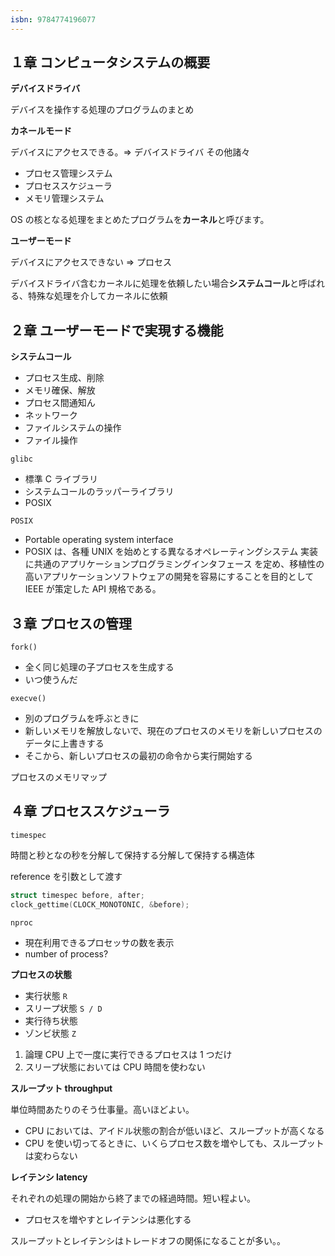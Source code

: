 ```yaml
---
isbn: 9784774196077
---
```


<!-- isbn: 1617292397 -->

## １章 コンピュータシステムの概要

**デバイスドライバ**

デバイスを操作する処理のプログラムのまとめ

**カネールモード**

デバイスにアクセスできる。=> デバイスドライバ
その他諸々

- プロセス管理システム
- プロセススケジューラ
- メモリ管理システム

OS の核となる処理をまとめたプログラムを**カーネル**と呼びます。

**ユーザーモード**

デバイスにアクセスできない => プロセス

デバイスドライバ含むカーネルに処理を依頼したい場合**システムコール**と呼ばれる、特殊な処理を介してカーネルに依頼

## ２章 ユーザーモードで実現する機能

**システムコール**

- プロセス生成、削除
- メモリ確保、解放
- プロセス間通知ん
- ネットワーク
- ファイルシステムの操作
- ファイル操作

`glibc`

- 標準 C ライブラリ
- システムコールのラッパーライブラリ
- POSIX

`POSIX`

- Portable operating system interface
- POSIX は、各種 UNIX を始めとする異なるオペレーティングシステム 実装に共通のアプリケーションプログラミングインタフェース を定め、移植性の高いアプリケーションソフトウェアの開発を容易にすることを目的として IEEE が策定した API 規格である。

## ３章 プロセスの管理

`fork()`

- 全く同じ処理の子プロセスを生成する
- いつ使うんだ

`execve()`

- 別のプログラムを呼ぶときに
- 新しいメモリを解放しないで、現在のプロセスのメモリを新しいプロセスのデータに上書きする
- そこから、新しいプロセスの最初の命令から実行開始する

プロセスのメモリマップ

## ４章 プロセススケジューラ

`timespec`

時間と秒となの秒を分解して保持する分解して保持する構造体

reference を引数として渡す

```c
struct timespec before, after;
clock_gettime(CLOCK_MONOTONIC, &before);
```

`nproc`

- 現在利用できるプロセッサの数を表示
- number of process?

**プロセスの状態**

- 実行状態 `R`
- スリープ状態 `S / D`
- 実行待ち状態
- ゾンビ状態 `Z`

1. 論理 CPU 上で一度に実行できるプロセスは 1 つだけ
2. スリープ状態においては CPU 時間を使わない

**スループット throughput**

単位時間あたりのそう仕事量。高いほどよい。

- CPU においては、アイドル状態の割合が低いほど、スループットが高くなる
- CPU を使い切ってるときに、いくらプロセス数を増やしても、スループットは変わらない

**レイテンシ latency**

それぞれの処理の開始から終了までの経過時間。短い程よい。

- プロセスを増やすとレイテンシは悪化する

スループットとレイテンシはトレードオフの関係になることが多い。。
